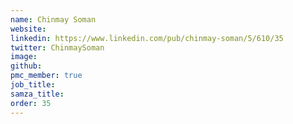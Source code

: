 ```yaml
---
name: Chinmay Soman
website: 
linkedin: https://www.linkedin.com/pub/chinmay-soman/5/610/35
twitter: ChinmaySoman
image: 
github:
pmc_member: true
job_title:
samza_title:
order: 35
---
```

<!--
   Licensed to the Apache Software Foundation (ASF) under one or more
   contributor license agreements.  See the NOTICE file distributed with
   this work for additional information regarding copyright ownership.
   The ASF licenses this file to You under the Apache License, Version 2.0
   (the "License"); you may not use this file except in compliance with
   the License.  You may obtain a copy of the License at

       http://www.apache.org/licenses/LICENSE-2.0

   Unless required by applicable law or agreed to in writing, software
   distributed under the License is distributed on an "AS IS" BASIS,
   WITHOUT WARRANTIES OR CONDITIONS OF ANY KIND, either express or implied.
   See the License for the specific language governing permissions and
   limitations under the License.
-->